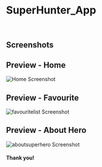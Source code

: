 # SuperHunter_App

<br>

## Screenshots <br>
## Preview - Home <br>
  <img src="file:///D:/SuperHunter_App/index.html" alt="Home Screenshot" srcset=""> <br>
## Preview - Favourite <br>
  <img src="C:\Users\kotha\OneDrive\Pictures\Screenshots\Screenshot (26).png" alt="favouritelist Screenshot" srcset=""> <br>
## Preview - About Hero <br>
  <img src="C:\Users\kotha\OneDrive\Pictures\Screenshots\Screenshot (25).png" alt="aboutsuperhero Screenshot" srcset=""> <br>

#### Thank you!


